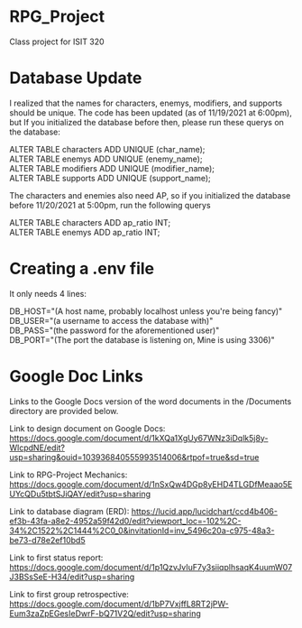 # RPG_Project
Class project for ISIT 320

# Database Update
I realized that the names for characters, enemys, modifiers, and supports should be unique. The code has been updated (as of 11/19/2021 at 6:00pm), but If you initialized the database before then, please run these querys on the database:  
  
ALTER TABLE characters ADD UNIQUE (char_name);  
ALTER TABLE enemys ADD UNIQUE (enemy_name);  
ALTER TABLE modifiers ADD UNIQUE (modifier_name);  
ALTER TABLE supports ADD UNIQUE (support_name);  
  
The characters and enemies also need AP, so if you initialized the database before 11/20/2021 at 5:00pm, run the following querys  
  
ALTER TABLE characters ADD ap_ratio INT;  
ALTER TABLE enemys ADD ap_ratio INT;  
  
# Creating a .env file
It only needs 4 lines:  
  
DB_HOST="(A host name, probably localhost unless you're being fancy)"  
DB_USER="(a username to access the database with)"  
DB_PASS="(the password for the aforementioned user)"  
DB_PORT="(The port the database is listening on, Mine is using 3306)"  
  
# Google Doc Links

Links to the Google Docs version of the word documents in the /Documents directory are provided below.

Link to design document on Google Docs: https://docs.google.com/document/d/1kXQa1XgUy67WNz3iDqlk5j8y-WlcpdNE/edit?usp=sharing&ouid=103936840555993514006&rtpof=true&sd=true

Link to RPG-Project Mechanics: https://docs.google.com/document/d/1nSxQw4DGp8yEHD4TLGDfMeaao5EUYcQDu5tbtSJiQAY/edit?usp=sharing

Link to database diagram (ERD): https://lucid.app/lucidchart/ccd4b406-ef3b-43fa-a8e2-4952a59f42d0/edit?viewport_loc=-102%2C-34%2C1522%2C1444%2C0_0&invitationId=inv_5496c20a-c975-48a3-be73-d78e2ef10bd5

Link to first status report: https://docs.google.com/document/d/1p1QzvJvIuF7y3siiqplhsaqK4uumW07J3BSsSeE-H34/edit?usp=sharing

Link to first group retrospective: https://docs.google.com/document/d/1bP7VxjffL8RT2jPW-Eum3zaZpEGesIeDwrF-bQ71V2Q/edit?usp=sharing
